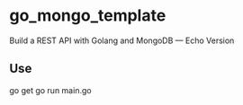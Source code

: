 # go_mongo_template
Build a REST API with Golang and MongoDB — Echo Version

## Use
go get
go run main.go
